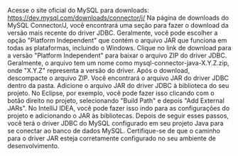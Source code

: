 Acesse o site oficial do MySQL para downloads: https://dev.mysql.com/downloads/connector/j/
Na página de downloads do MySQL Connector/J, você encontrará uma seção para fazer o download da versão mais recente do driver JDBC. Geralmente, você pode escolher a opção "Platform Independent" que contém o arquivo JAR que funciona em todas as plataformas, incluindo o Windows.
Clique no link de download para a versão "Platform Independent" para baixar o arquivo ZIP do driver JDBC. Geralmente, o arquivo tem um nome como mysql-connector-java-X.Y.Z.zip, onde "X.Y.Z" representa a versão do driver.
Após o download, descompacte o arquivo ZIP. Você encontrará o arquivo JAR do driver JDBC dentro da pasta.
Adicione o arquivo JAR do driver JDBC à biblioteca do seu projeto. No Eclipse, por exemplo, você pode fazer isso clicando com o botão direito no projeto, selecionando "Build Path" e depois "Add External JARs". No IntelliJ IDEA, você pode fazer isso indo para as configurações do projeto e adicionando o JAR às bibliotecas.
Depois de seguir esses passos, você terá o driver JDBC do MySQL configurado em seu projeto Java para se conectar ao banco de dados MySQL. Certifique-se de que o caminho para o driver JAR esteja corretamente configurado no seu ambiente de desenvolvimento.
